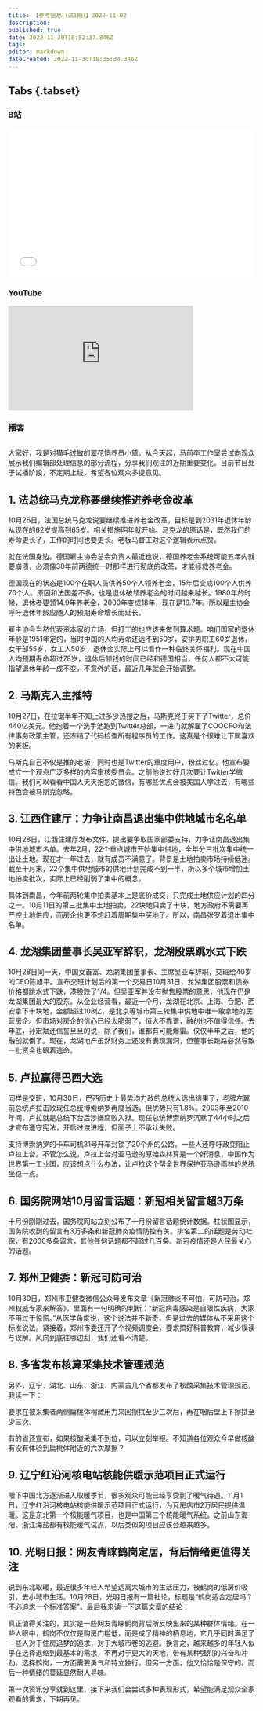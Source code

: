 ```yaml
---
title: 【参考信息（试1期）】2022-11-02
description: 
published: true
date: 2022-11-30T18:52:37.846Z
tags: 
editor: markdown
dateCreated: 2022-11-30T18:35:34.346Z
---
```


## Tabs {.tabset}
### B站
<div style="position: relative; padding: 30% 45%;">
<iframe style="position: absolute; width: 100%; height: 100%; left: 0; top: 0;" src="//player.bilibili.com/player.html?&bvid=BV1me411G7ni&page=1&as_wide=1&high_quality=1&danmaku=1" scrolling="no" border="0" frameborder="no" framespacing="0" allowfullscreen="true"></iframe>
</div>

### YouTube
<div style="position: relative; padding-bottom: calc(56.25% * 0.75); /* 16:9 */ width: 75%; height: 0;">
<iframe style="position: absolute; top: 0; left: 0; width: 100%; height: 100%;" src="https://www.youtube-nocookie.com/embed/DV_EKXwMEmY" title="YouTube video player" frameborder="0" allow="accelerometer; autoplay; clipboard-write; encrypted-media; gyroscope; picture-in-picture" allowfullscreen></iframe>
</div>
  
### 播客
<div class="podcast-player"></div>

## 

大家好，我是对猫毛过敏的翠花饲养员小黛。从今天起，马前卒工作室尝试向观众展示我们编辑部处理信息的部分流程，分享我们观注的近期重要变化。目前节目处于试播阶段，不定期上线，希望各位观众多提意见。

## 1. 法总统马克龙称要继续推进养老金改革

10月26日，法国总统马克龙说要继续推进养老金改革，目标是到2031年退休年龄从现在的62岁提高到65岁。相关措施明年就开始。马克龙的原话是，既然我们的寿命更长了，工作的时间也要更长。老板马督工对这个逻辑表示点赞。

就在法国身边。德国雇主协会总会负责人最近也说，德国养老金系统可能五年内就要崩溃，必须像30年前两德统一时那样进行彻底的改革，才能拯救养老金。

德国现在的状态是100个在职人员供养50个人领养老金，15年后变成100个人供养70个人。原因和法国差不多，也是退休破领养老金的时间越来越长。1980年的时候，退休者要领14.9年养老金，2000年变成18年，现在是19.7年。所以雇主协会呼吁退休年龄应随人的预期寿命增长而延长。

雇主协会当然代表资本家的立场，但打工的也应该来做到算术题。咱们国家的退休年龄是1951年定的，当时中国的人均寿命还远不到50岁，安排男职工60岁退休，女干部55岁，女工人50岁，退休金实际上可以看作一种临终关怀福利。现在中国人均预期寿命超过78岁，退休后领钱的时间已经和德国相当，任何人都不太可能指望退休年龄一成不变，不意外的话，最近几年就会开始调整。

## 2. 马斯克入主推特

10月27日，在拉锯半年不知上过多少热搜之后，马斯克终于买下了Twitter，总价440亿美元。他抱着一个洗手池跑到Twitter总部，一进门就解雇了COOCFO和法律事务政策主管，还冻结了代码检查所有程序员的工作。这真是个很难让下属喜欢的老板。

马斯克自己不仅是推的老板，同时也是Twitter的重度用户，粉丝过亿。他宣布要成立一个观点广泛多样的内容审核委员会。之前他说过好几次要让Twitter学微信。我们可以看看中国人天天抱怨的微信，有哪些优点会被美国人学过去，有哪些特色会被马斯克忽略。

## 3. 江西住建厅：力争让南昌退出集中供地城市名名单

10月28日，江西住建厅发布文件，提出要争取国家部委支持，力争让南昌退出集中供地城市名单。去年2月，22个重点城市开始集中供地，全年分三批次集中统一出让土地。现在才一年过去，就有成员不满意了。背景是土地拍卖市场持续低迷。截至十月末，22个集中供地城市的供地计划完成不到一半，所以多个城市增加土地拍卖批次，实际上已经削弱了集中的概念。

具体到南昌，今年前两轮集中拍卖基本上是底价成交，只完成土地供应计划的四分之一。10月11日的第三批集中土地拍卖，22块地只卖了十块，地方政府不需要再严控土地供应，而房企也更不想赶着周期集中买地了。所以，南昌张罗着退出集中名单。

## 4. 龙湖集团董事长吴亚军辞职，龙湖股票跳水式下跌

10月28日同一天，中国女首富、龙湖集团董事长、主席吴亚军辞职，交班给40岁的CEO陈旭平。宣布交班计划后的第一个交易日10月31日，龙湖集团股票和债券价格都跳水式下跌，港股跌了1/4。但吴亚军并没有抛售股票的意思，他现在仍是龙湖集团最大的股东。从企业经营看，最近一个月，龙湖在北京、上海、合肥、西安拿下十块地，金额超过108亿，是北京等城市第三轮集中供地中唯一敢拿地的民营房企。但市场对房企的信心已经太脆弱了，恒大不靠谱，融创也不值得信任。去年底，孙宏斌还信誓旦旦的说，除了我们，谁都有可能爆雷。仅仅半年之后，他的融创就倒了。现在，龙湖地产虽然财务上还没有表现漏洞，但董事长跑路必然导致一批资金也跟着逃命。

## 5. 卢拉赢得巴西大选

同样是交班，10月30日，巴西历史上最势均力敌的总统大选出结果了，老牌左翼前总统卢拉击败现任总统博索纳罗再度当选，但优势只有1.8%。2003年至2010年间，卢拉就是总统下台后涉嫌腐败入狱。现任总统博索纳罗沉默了44小时之后才宣布遵守宪法，开启过渡进程，但面子上不承认失败。

支持博索纳罗的卡车司机31号开车封锁了20个州的公路，一些人还呼吁政变阻止卢拉上台。不管怎么说，卢拉上台对亚马逊的原始森林算是一个好消息，中国作为世界第一工业国，应该想点什么办法，让卢拉这个帮全世界保护亚马逊雨林的总统坐稳一点。

## 6. 国务院网站10月留言话题：新冠相关留言超3万条

十月份刚刚过去，国务院网站立刻公布了十月份留言话题统计数据。柱状图显示，国务院收到的留言有3万多条和新冠肺炎疫情防控有关。排名第二的话题是劳动社保，有2000多条留言，其他任何话题都不超过几百条。新冠疫情还是人民最关心的话题。

## 7. 郑州卫健委：新冠可防可治

10月30日，郑州市卫健委微信公众号发布文章《新冠肺炎不可怕，可防可治，郑州权威专家来解答》，里面有一句明确的判断：“新冠病毒感染是自限性疾病，大家不用过于惊慌。”从医学角度说，这个说法并不新奇，但是过去的媒体从不采用这个标准说法。紧接着，郑州市委还开了个视频调度会，要求搞好科普教育，减少误读与误解。风向到底往哪边刮，我们还看不清楚。

## 8. 多省发布核算采集技术管理规范

另外，辽宁、湖北、山东、浙江、内蒙古几个省都发布了核酸采集技术管理规范，我读一下：

要求在被采集者两侧扁桃体稍微用力来回擦拭至少三次后，再在咽后壁上下擦拭至少三次。

有的省还宣布，如果核酸采集不到位，可以立刻举报。不知道各位观众今早做核酸有没有体验到扁桃体附近的六次摩擦？

## 9. 辽宁红沿河核电站核能供暖示范项目正式运行

眼下中国北方逐渐进入取暖季节，很多观众可能已经享受到了暖气待遇。11月1日，辽宁红沿河核电站核能供暖示范项目正式运行，为瓦房店市2万居民提供温暖。这是东北第一个核能暖气项目，也是中国第三个核能暖气系统。之前山东海阳、浙江海盐都有核能暖气试点，以后类似的项目应该会越来越多。

## 10. 光明日报：网友青睐鹤岗定居，背后情绪更值得关注

说到东北取暖，最近很多年轻人希望远离大城市的生活压力，被鹤岗的低房价吸引，去小城市生活。10月28日，光明日报有一篇社论，标题是“鹤岗适合定居吗？不必追求一个标准答案”。最后我来读一下这篇文章的结论：

真正值得关注的，其实是一些网友青睐鹤岗背后所反映出来的某种群体情绪。在一些人眼中，鹤岗不仅仅是购房门槛低，而是成了精神的栖息地，它几乎同时满足了一些人对于住房追梦的追求，对于大城市卷的逃避。换言之，越来越多的年轻人似乎在选择退缩到最基本的需求，不再对于更大的天地，带有某种强烈的兴奋和冲劲。选择鹤岗，一方面需要勇气和特立独行，但另一方面，他又恰恰是保守的。而后一种情绪的蔓延显然耐人寻味。

第一次资讯分享就到这里，接下来我们会尝试多种表现形式，希望能满足观众全家观看的需求，下期再见。